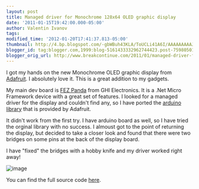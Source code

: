 ```yaml
---
layout: post
title: Managed driver for Monochrome 128x64 OLED graphic display
date: '2011-01-15T19:42:00.000-05:00'
author: Valentin Ivanov
tags: 
modified_time: '2012-01-20T17:41:37.813-05:00'
thumbnail: http://4.bp.blogspot.com/-gbWBuh43KLA/ToUCLi41A6I/AAAAAAAAAJk/9iJUy2hlN3o/s72-c/SSD1306.jpg
blogger_id: tag:blogger.com,1999:blog-5161433332962744423.post-7598050169105157644
blogger_orig_url: http://www.breakcontinue.com/2011/01/managed-driver-for-monochrome-128x64.html
---
```


I got my hands on the new Monochrome OLED graphic display from [Adafruit](http://www.adafruit.com/index.php?main_page=product_info&amp;cPath=37&amp;products_id=326). I absolutely love it. This is a great addition to my gadgets.

My main dev board is [FEZ Panda](http://www.tinyclr.com/hardware/16/fez-panda/) from GHI Electronics. It is a .Net Micro Framework device with a great set of features. I looked for a managed driver for the display and couldn't find any, so I have ported the [arduino library](https://github.com/adafruit/Adafruit_SSD1306) that is provided by Adafruit.

It didn't work from the first try. I have arduino board as well, so I have tried the orginal library with no success. I almoust got to the point of returning the display, but decided to take a closer look and found that there were two bridges on some pins at the back of the display board.

I have "fixed" the bridges with a hobby knife and my driver worked right away!

![image](http://4.bp.blogspot.com/-gbWBuh43KLA/ToUCLi41A6I/AAAAAAAAAJk/9iJUy2hlN3o/s1600/SSD1306.jpg)

You can find the full source code [here](http://code.tinyclr.com/project/229/monochrome-128x64-oled-graphic-display-driver/).